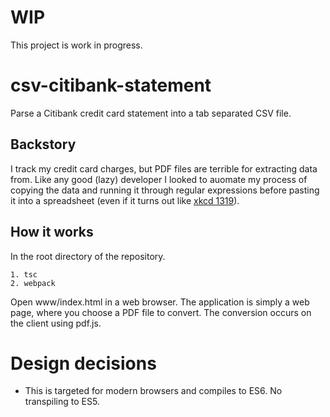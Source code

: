 # WIP
This project is work in progress.

# csv-citibank-statement
Parse a Citibank credit card statement into a tab separated CSV file.

## Backstory
I track my credit card charges, but PDF files are terrible for extracting data from. Like any good (lazy) developer I looked to auomate my process of copying the data and running it through regular expressions before pasting it into a spreadsheet (even if it turns out like [xkcd 1319](http://xkcd.com/1319/)).

## How it works
In the root directory of the repository.

    1. tsc
    2. webpack

Open www/index.html in a web browser. The application is simply a web page, where you choose a PDF file to convert. The conversion occurs on the client using pdf.js.

# Design decisions
- This is targeted for modern browsers and compiles to ES6. No transpiling to ES5.
